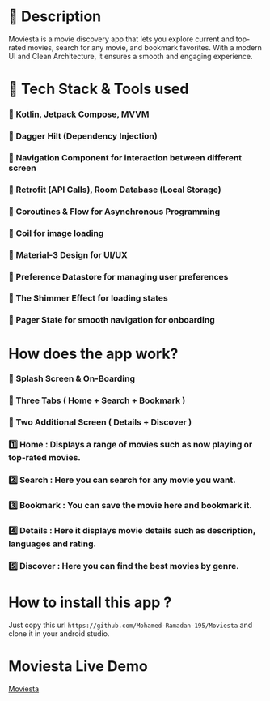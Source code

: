 # 📌 Description
Moviesta is a movie discovery app that lets you explore current and top-rated movies, search for any movie, and bookmark favorites. With a modern UI and Clean Architecture, it ensures a smooth and engaging experience.

# 📌 Tech Stack & Tools used
### 🔹 Kotlin, Jetpack Compose, MVVM
### 🔹 Dagger Hilt (Dependency Injection)
### 🔹 Navigation Component for interaction between different screen
### 🔹 Retrofit (API Calls), Room Database (Local Storage)
### 🔹 Coroutines & Flow for Asynchronous Programming
### 🔹 Coil for image loading
### 🔹 Material-3 Design for UI/UX
### 🔹 Preference Datastore for managing user preferences
### 🔹 The Shimmer Effect for loading states
### 🔹 Pager State for smooth navigation for onboarding

# How does the app work?
### 📱  Splash Screen & On-Boarding
### 📼 Three Tabs ( Home + Search + Bookmark )
### 📼 Two Additional Screen ( Details + Discover )
### 1️⃣ Home : Displays a range of movies such as now playing or top-rated movies.
### 2️⃣ Search : Here you can search for any movie you want.
### 3️⃣ Bookmark : You can save the movie here and bookmark it.
### 4️⃣ Details : Here it displays movie details such as description, languages and rating.
### 5️⃣ Discover : Here you can find the best movies by genre.

# How to install this app ?
Just copy this url ``` https://github.com/Mohamed-Ramadan-195/Moviesta ``` and clone it in your android studio.

# Moviesta Live Demo 
[Moviesta](https://drive.google.com/file/d/1vS_0IzXjuaakQAerThirgk4Aw2lsP1Q-/view?usp=sharing)
